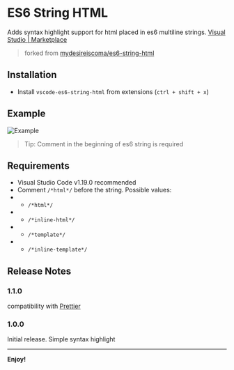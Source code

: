 # ES6 String HTML

Adds syntax highlight support for html placed in es6 multiline strings. [Visual Studio | Marketplace](https://marketplace.visualstudio.com/items?itemName=hjb2012.vscode-es6-string-html)

> forked from [mydesireiscoma/es6-string-html](https://github.com/mydesireiscoma/es6-string-html)

## Installation

* Install `vscode-es6-string-html` from extensions (`ctrl + shift + x`)

## Example

![Example](https://github.com/hanjingboo/es6-string-html/raw/master/docs/demo.jpg)

> Tip: Comment in the beginning of es6 string is required

## Requirements

* Visual Studio Code v1.19.0 recommended
* Comment `/*html*/` before the string. Possible values:
* * `/*html*/`
* * `/*inline-html*/`
* * `/*template*/`
* * `/*inline-template*/`

## Release Notes

### 1.1.0

compatibility with [Prettier](https://marketplace.visualstudio.com/items?itemName=esbenp.prettier-vscode)

### 1.0.0

Initial release. Simple syntax highlight

---

**Enjoy!**
